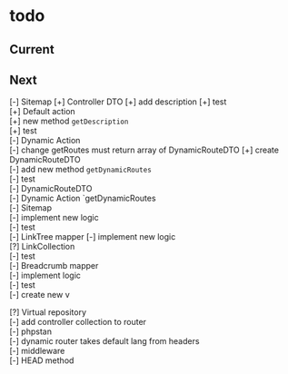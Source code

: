 # todo

## Current

## Next

[-] Sitemap
    [+] Controller DTO
        [+] add description
        [+] test  
    [+] Default action  
        [+] new method `getDescription`  
        [+] test  
    [-] Dynamic Action  
        [-] change getRoutes must return array of DynamicRouteDTO
            [+] create DynamicRouteDTO  
            [-] add new method `getDynamicRoutes`  
        [-] test  
            [-] DynamicRouteDTO  
            [-] Dynamic Action `getDynamicRoutes  
    [-] Sitemap  
        [-] implement new logic  
        [-] test  
    [-] LinkTree mapper
        [-] implement new logic  
        [?] LinkCollection  
        [-] test  
    [-] Breadcrumb mapper  
        [-] implement logic  
        [-] test  
[-] create new v

[?] Virtual repository  
[-] add controller collection to router  
[-] phpstan  
[-] dynamic router takes default lang from headers  
[-] middleware  
[-] HEAD method
